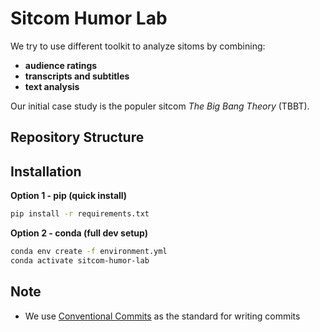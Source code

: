 # Sitcom Humor Lab

We try to use different toolkit to analyze sitoms by combining:
- **audience ratings**
- **transcripts and subtitles**
- **text analysis**

Our initial case study is the populer sitcom *The Big Bang Theory* (TBBT).


## Repository Structure



## Installation

**Option 1 - pip (quick install)**
```bash
pip install -r requirements.txt
```



**Option 2 - conda (full dev setup)**
```bash
conda env create -f environment.yml
conda activate sitcom-humor-lab
```



## Note

- We use [Conventional Commits](https://www.conventionalcommits.org/en/v1.0.0/) as the standard for writing commits





